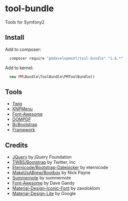 tool-bundle===============Tools for Symfony2## InstallAdd to composer:```js  composer require "pmdevelopment/tool-bundle" "1.6.*"```Add to kernel:```php  new PM\Bundle\ToolBundle\PMToolBundle()```## Tools* [Twig](Resources/doc/twig.md)* [KNPMenu](Resources/doc/knpmenu.md)* [Font-Awesome](Resources/doc/fontawesome.md)* [DOMPDF](Resources/doc/dompdf.md)* [BcBootstrap](Resources/doc/bcbootstrap.md)* [Framework](Resources/doc/framework.md)## Credits* [JQuery](https://github.com/jquery/jquery) by jQuery Foundation* [TWBS/Bootstrap](https://github.com/twbs/bootstrap) by Twitter, Inc* [Eternicode/Bootstrap-Datepicker](https://github.com/eternicode/bootstrap-datepicker) by eternicode * [MakeUsABrew/Bootbox](https://github.com/makeusabrew/bootbox) by Nick Payne* [Summernote](https://github.com/summernote/summernote/) by summernote* [Font-Awesome](https://github.com/FortAwesome/Font-Awesome) by Dave Gandy* [Material-Design-Iconic-Font](http://zavoloklom.github.io/material-design-iconic-font/) by zavoloklom* [Material-Design-Lite](https://github.com/google/material-design-lite) by Google